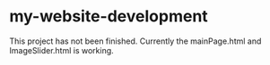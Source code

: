 # my-website-development
This project has not been finished.
Currently the mainPage.html and ImageSlider.html is working.
